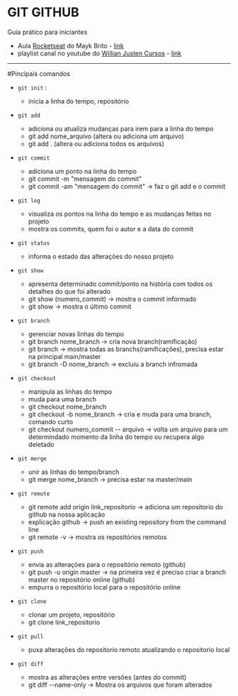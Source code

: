 # GIT GITHUB
Guia prático para iniciantes

- Aula [Rocketseat](https://www.youtube.com/channel/UCSfwM5u0Kce6Cce8_S72olg) do Mayk Brito - [link](https://www.youtube.com/watch?v=2alg7MQ6_sI)
- playlist canal no youtube do [Willian Justen Cursos](https://www.youtube.com/channel/UCa12brLWzCqnxN0KOyjfmJQ) - [link](https://www.youtube.com/playlist?list=PLlAbYrWSYTiPA2iEiQ2PF_A9j__C4hi0A)

--------------------
#Pincipais comandos

* `git init` : 
    - inicia a linha do tempo, repositório

* `git add` 
    - adiciona ou atualiza mudanças para irem para a linha do tempo
    - git add nome_arquivo (altera ou adiciona um arquivo)
    - git add . (altera ou adiciona todos os arquivos)

* `git commit` 
    - adiciona um ponto na linha do tempo
    - git commit -m "mensagem do commit"
    - git commit -am "mensagem do commit" -> faz o git add e o commit

* `git log`
    - visualiza os pontos na linha do tempo e as mudanças feitas no projeto
    - mostra os commits, quem foi o autor e a data do commit 

* `git status` 
    - informa o estado das alterações do nosso projeto

* `git show` 
    - apresenta determinado commit/ponto na história com todos os detalhes do que foi alterado
    - git show (numero_commit) -> mostra o commit informado 
    - git show -> mostra o último commit

* `git branch` 
    - gerenciar novas linhas do tempo
    - git branch nome_branch -> cria nova branch(ramificação)
    - git branch -> mostra todas as branchs(ramificações), precisa estar na principal main/master
    - git branch -D nome_branch -> excluiu a branch infromada 

* `git checkout`
    - manipula as linhas do tempo
    - muda para uma branch
    - git checkout nome_branch
    - git checkout -b nome_branch -> cria e muda para uma branch, comando curto
    - git checkout numero_commit -- arquivo -> volta um arquivo para um determindado momento da linha do tempo ou recupera algo deletado

* `git merge`
    - unir as linhas do tempo/branch
    - git merge nome_branch -> precisa estar na master/main

* `git remote`
    - git remote add origin link_repositorio -> adiciona um repositorio do github na nossa aplicação
    - explicação github -> push an existing repository from the command line
    - git remote -v -> mostra os repositórios remotos

* `git push`
    - envia as alterações para o repositório remoto (github)
    - git push -u origin master -> na primeira vez é preciso criar a branch master no repositório online (github)
    - empurra o repositório local para o repositório online

* `git clone`
    - clonar um projeto, repositório
    - git clone link_repositorio

* `git pull`
    - puxa alterações do repositorio remoto atualizando o repositorio local

* `git diff`
    - mostra as alterações entre versões (antes do commit)
    - git diff --name-only -> Mostra os arquivos que foram alterados



